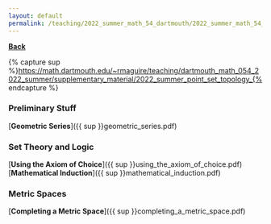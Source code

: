 ```yaml
---
layout: default
permalink: /teaching/2022_summer_math_54_dartmouth/2022_summer_math_54_supplementary_material/
---
```

[**Back**](../)

{% capture sup %}https://math.dartmouth.edu/~rmaguire/teaching/dartmouth_math_054_2022_summer/supplementary_material/2022_summer_point_set_topology_{% endcapture %}

### Preliminary Stuff
[**Geometric Series**]({{ sup }}geometric_series.pdf)<br />

### Set Theory and Logic
[**Using the Axiom of Choice**]({{ sup }}using_the_axiom_of_choice.pdf)<br />
[**Mathematical Induction**]({{ sup }}mathematical_induction.pdf)<br />

### Metric Spaces
[**Completing a Metric Space**]({{ sup }}completing_a_metric_space.pdf)<br />
